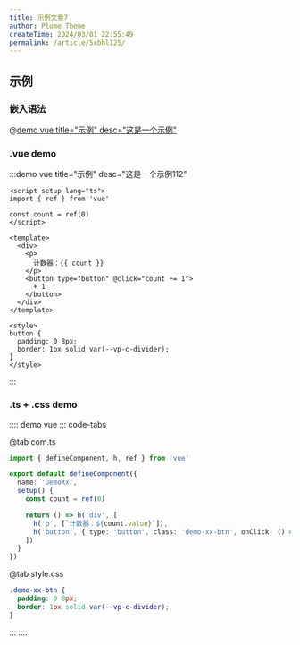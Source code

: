 ```yaml
---
title: 示例文章7
author: Plume Theme
createTime: 2024/03/01 22:55:49
permalink: /article/5xbhl125/
---
```


## 示例

### 嵌入语法

@[demo vue title="示例" desc="这是一个示例"](./exm.vue)

### .vue demo

:::demo vue title="示例" desc="这是一个示例112"

```vue
<script setup lang="ts">
import { ref } from 'vue'

const count = ref(0)
</script>

<template>
  <div>
    <p>
      计数器：{{ count }}
    </p>
    <button type="button" @click="count += 1">
      + 1
    </button>
  </div>
</template>

<style>
button {
  padding: 0 8px;
  border: 1px solid var(--vp-c-divider);
}
</style>
```

:::

### .ts + .css demo

:::: demo vue
::: code-tabs

@tab com.ts

```ts
import { defineComponent, h, ref } from 'vue'

export default defineComponent({
  name: 'DemoXx',
  setup() {
    const count = ref(0)

    return () => h('div', [
      h('p', [`计数器：${count.value}`]),
      h('button', { type: 'button', class: 'demo-xx-btn', onClick: () => count.value += 1 }, ['+1'])
    ])
  }
})
```

@tab style.css

```css
.demo-xx-btn {
  padding: 0 8px;
  border: 1px solid var(--vp-c-divider);
}
```

:::
::::
